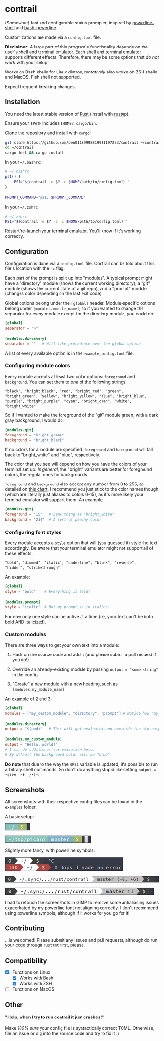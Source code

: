 # contrail

(Somewhat) fast and configurable status prompter, inspired
by [powerline-shell](https://github.com/banga/powerline-shell)
and [bash-powerline](https://github.com/riobard/bash-powerline).

Customizations are made via a `config.toml` file.

**Disclaimer:** A large part of this program's functionality depends
on the user's shell and terminal emulator. Each shell and terminal
emulator supports different effects. Therefore, there may be some
options that *do not work* with your setup!

Works on Bash shells for Linux distros, *tentatively* also works on
ZSH shells and MacOS. Fish shell not supported.

Expect frequent breaking changes.

## Installation

You need the latest stable version
of [Rust](https://www.rust-lang.org) (install
with [rustup](http://doc.crates.io/index.html)). 

Ensure your `$PATH` includes `$HOME/.cargo/bin`.

Clone the repository and install with `cargo`:

```bash
git clone https://github.com/ben01189998819991197253/contrail ~/contrail
cd ~/contrail
cargo test && cargo install
```

In your `~/.bashrc`:

```bash
# ~/.bashrc
ps1() {
    PS1="$(contrail -e $? -c $HOME/path/to/config.toml) "
}

PROMPT_COMMAND="ps1; $PROMPT_COMMAND"
```

In your `~/.zshrc`

```bash
# ~/.zshrc
PS1="$(contrail -e $? -z -c $HOME/path/to/config.toml) "
```

Restart/re-launch your terminal emulator. You'll know if it's working
correctly.

## Configuration

Configuration is done via a `config.toml` file. Contrail can be told
about this file's location with the `-c` flag.

Each part of the prompt is split up into "modules". A typical prompt
might have a "directory" module (shows the current working directory),
a "git" module (shows the current state of a git repo), and a "prompt"
module (changes color depending on the last exit code).

Global options belong under the `[global]` header. Module-specific
options belong under `[modules.module_name]`, so if you wanted to
change the separator for every module except for the directory module,
you could do:

```toml
[global]
separator = ">"

[modules.directory]
separator = ""   # Will take precedence over the global option
```

A list of every available option is in the `example_config.toml` file.

### Configuring module colors

Every module accepts at least two color options: `foreground` and
`background`. You can set them to *one* of the following strings:

```
"black", "bright_black", "red", "bright_red", "green",
"bright_green", "yellow", "bright_yellow", "blue", "bright_blue",
"purple", "bright_purple", "cyan", "bright_cyan", "white",
"bright_white"
```

So if I wanted to make the foreground of the "git" module green, with
a dark gray background, I would do:

```toml
[modules.git]
foreground = "bright_green"
background = "bright_black"
```

If no colors for a module are specified, `foreground` and `background`
will fall back to "bright_white" and "blue", respectively.

The color that you see will depend on how you have the colors of your
terminal set up. *In general*, the "bright" variants are better for
foreground colors, the regular ones for backgrounds.

`foreground` and `background` also accept any number from 0 to 255, as
detailed
on
[this chart](https://upload.wikimedia.org/wikipedia/commons/1/15/Xterm_256color_chart.svg). I
recommend you just stick to the color names though (which are
literally just aliases to colors 0-15), as it's more likely your
terminal emulator will support them. An example:

```toml
[modules.git]
foreground = "15"   # Same thing as "bright_white"
background = "214"  # A sort-of peachy color
```

### Configuring font styles

Every module accepts a `style` option that will (you guessed it) style
the text accordingly. Be aware that your terminal emulator might not
support all of these effects.

```
"bold", "dimmed", "italic", "underline", "blink", "reverse",
"hidden", "strikethrough"
```

An example:

```toml
[global]
style = "bold"    # Everything is bold!

[modules.prompt]
style = "italic"  # But my prompt is in italics!
```

For now only one style can be active at a time (i.e, your text can't
be both bold AND italicized).

### Custom modules

There are three ways to get your own text into a module:

1. Hack on the source code and add it (and please submit a pull request if you do!)

2. Override an already-existing module by passing `output = "some string"` in the config

3. "Create" a new module with a new heading, such as `[modules.my_module_name]`

An example of 2 and 3:

```toml
[global]
modules = ["my_custom_module", "directory", "prompt"] # Notice how "my_custom_module" is included

[modules.directory]
output = "$(pwd)"   # This will get evaluated and override the old output

[modules.my_custom_module]
output = "Hello, world!"
# I can do additional customization here.
# By default the background color will be "blue"
```

**Do note** that due to the way the `$PS1` variable is updated, it's
possible to run arbitrary shell commands. So don't do anything stupid
like setting `output = "$(rm -rf ~/*)"`.

## Screenshots

All screenshots with their respective config files can be found in the
`examples` folder.

A basic setup:

![Directory+Prompt](examples/basic0.png)

![Directory+Git+Prompt](examples/basic1.png)

Slightly more fancy, with powerline symbols:

![ErrorCode+Directory+Prompt+Error](examples/fancy0.png)

![ErrorCode+Directory+Git+Prompt](examples/fancy1.png)

![ErrorCode+Directory+Git+Prompt](examples/fancy2.png)

I had to retouch the screenshots in GIMP to remove some antialiasing
issues exacerbated by my powerline font not aligning correctly. I
don't recommend using powerline symbols, although if it works for you
go for it!

## Contributing

...is welcomed! Please submit any issues and pull requests, although
do run your code through `rustfmt` first, please.

## Compatibility

 - [x] Functions on Linux
   - [x] Works with Bash
   - [x] Works with ZSH
 - [ ] Functions on MacOS

## Other

#### "Help, when I try to run contrail it just crashes!"

Make *100% sure* your config file is syntactically correct
TOML. Otherwise, file an issue or dig into the source code and try to
fix it :)
